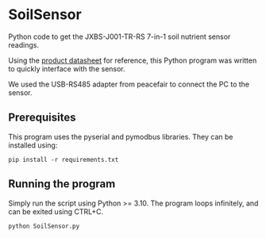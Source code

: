 # SoilSensor
Python code to get the JXBS-J001-TR-RS 7-in-1 soil nutrient sensor readings.

Using the <a href="https://drive.google.com/file/d/1XYFCNVUlTv7XLex2lMuBQVzdD8rD1Mu2/view?usp=sharing">product datasheet</a> for reference, this Python program was written to quickly interface with the sensor.

We used the USB-RS485 adapter from peacefair to connect the PC to the sensor.

## Prerequisites
This program uses the pyserial and pymodbus libraries. They can be installed using:

```
pip install -r requirements.txt
```

## Running the program
Simply run the script using Python >= 3.10. The program loops infinitely, and can be exited using CTRL+C.

```
python SoilSensor.py
```
